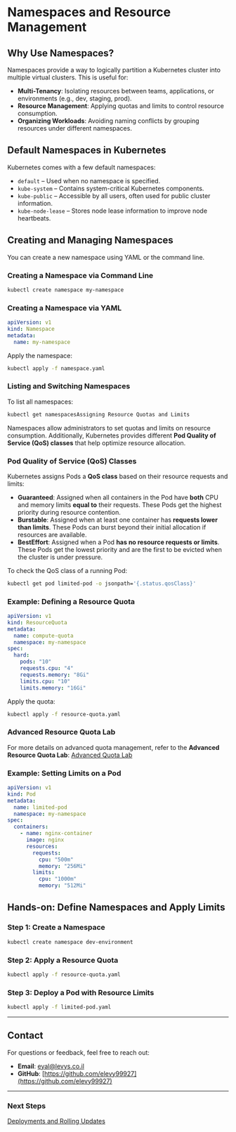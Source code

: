 # Namespaces and Resource Management

## Why Use Namespaces?

Namespaces provide a way to logically partition a Kubernetes cluster into multiple virtual clusters. This is useful for:

- **Multi-Tenancy**: Isolating resources between teams, applications, or environments (e.g., dev, staging, prod).
- **Resource Management**: Applying quotas and limits to control resource consumption.
- **Organizing Workloads**: Avoiding naming conflicts by grouping resources under different namespaces.

## Default Namespaces in Kubernetes

Kubernetes comes with a few default namespaces:

- `default` – Used when no namespace is specified.
- `kube-system` – Contains system-critical Kubernetes components.
- `kube-public` – Accessible by all users, often used for public cluster information.
- `kube-node-lease` – Stores node lease information to improve node heartbeats.

## Creating and Managing Namespaces

You can create a new namespace using YAML or the command line.

### **Creating a Namespace via Command Line**

```sh
kubectl create namespace my-namespace
```

### **Creating a Namespace via YAML**

```yaml
apiVersion: v1
kind: Namespace
metadata:
  name: my-namespace
```

Apply the namespace:

```sh
kubectl apply -f namespace.yaml
```

### **Listing and Switching Namespaces**

To list all namespaces:

```sh
kubectl get namespacesAssigning Resource Quotas and Limits
```

Namespaces allow administrators to set quotas and limits on resource consumption. Additionally, Kubernetes provides different **Pod Quality of Service (QoS) classes** that help optimize resource allocation.

### **Pod Quality of Service (QoS) Classes**
Kubernetes assigns Pods a **QoS class** based on their resource requests and limits:

- **Guaranteed**: Assigned when all containers in the Pod have **both** CPU and memory limits **equal to** their requests. These Pods get the highest priority during resource contention.
- **Burstable**: Assigned when at least one container has **requests lower than limits**. These Pods can burst beyond their initial allocation if resources are available.
- **BestEffort**: Assigned when a Pod **has no resource requests or limits**. These Pods get the lowest priority and are the first to be evicted when the cluster is under pressure.

To check the QoS class of a running Pod:
```sh
kubectl get pod limited-pod -o jsonpath='{.status.qosClass}'
```

### **Example: Defining a Resource Quota**

```yaml
apiVersion: v1
kind: ResourceQuota
metadata:
  name: compute-quota
  namespace: my-namespace
spec:
  hard:
    pods: "10"
    requests.cpu: "4"
    requests.memory: "8Gi"
    limits.cpu: "10"
    limits.memory: "16Gi"
```

Apply the quota:

```sh
kubectl apply -f resource-quota.yaml
```

### **Advanced Resource Quota Lab**
For more details on advanced quota management, refer to the **Advanced Resource Quota Lab**:
[Advanced Quota Lab](https://kubernetes.io/docs/concepts/policy/resource-quotas/)

### **Example: Setting Limits on a Pod**

```yaml
apiVersion: v1
kind: Pod
metadata:
  name: limited-pod
  namespace: my-namespace
spec:
  containers:
    - name: nginx-container
      image: nginx
      resources:
        requests:
          cpu: "500m"
          memory: "256Mi"
        limits:
          cpu: "1000m"
          memory: "512Mi"
```

## Hands-on: Define Namespaces and Apply Limits

### **Step 1: Create a Namespace**

```sh
kubectl create namespace dev-environment
```

### **Step 2: Apply a Resource Quota**

```sh
kubectl apply -f resource-quota.yaml
```

### **Step 3: Deploy a Pod with Resource Limits**

```sh
kubectl apply -f limited-pod.yaml
```



---
## **Contact**
For questions or feedback, feel free to reach out:
- **Email**: eyal@levys.co.il
- **GitHub**: [https://github.com/elevy99927](https://github.com/elevy99927)

---
### **Next Steps**
<A href="./Chapter-05.md">Deployments and Rolling Updates
</A>